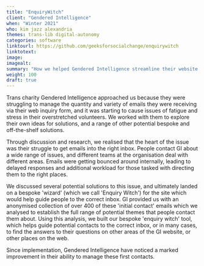 ```yaml
---
title: "EnquiryWitch"
client: "Gendered Intelligence"
when: "Winter 2021"
who: kim jazz alexandria
themes: trans-lib digital-autonomy
categories: software
linktourl: https://github.com/geeksforsocialchange/enquirywitch
linktotext:
image:
imagealt:
summary: "How we helped Gendered Intelligence streamline their website communications, respond to enquiries faster, and minimise pressure on their volunteers and employees "
weight: 100
draft: true
---
```


Trans charity Gendered Intelligence approached us because they were struggling to manage the quantity and variety of emails they were receiving via their web inquiry form, and it was starting to cause issues of fatigue and stress in their overstretched volunteers.
We worked with them to explore their own ideas for solutions, and a range of other potential bespoke and off-the-shelf solutions.

Through discussion and research, we realised that the heart of the issue was their struggle to get emails into the right inbox. People contact GI about a wide range of issues, and different teams at the organisation deal with different areas. Emails were getting bounced around internally, leading to delayed responses and additional workload for those tasked with directing them to the right places.


We discussed several potential solutions to this issue, and ultimately landed on a bespoke 'wizard' (which we call 'Enquiry Witch') for the site which would help guide people to the correct inbox.
GI provided us with an anonymised collection of over 400 of these 'initial contact' emails which we analysed to establish the full range of potential themes that people contact them about. Using this analysis, we built our bespoke 'enquiry witch' tool, which helps guide potential contacts to the correct inbox, or in many cases, to find the answers to their questions on other areas of the GI website, or other places on the web. 

Since implementation, Gendered Intelligence have noticed a marked improvement in their ability to manage these first contacts.
